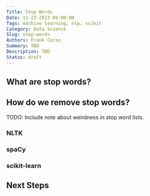 ```yaml
---
Title: Stop Words
Date: 11-22-2023 09:00:00
Tags: machine learning, nlp, scikit
Category: Data Science
Slug: stop-words
Authors: Frank Corso
Summary: TBD
Description: TBD
Status: draft
---
```


## What are stop words?

## How do we remove stop words?

TODO: Include note about weirdness in stop word lists.

### NLTK

### spaCy

### scikit-learn

## Next Steps
